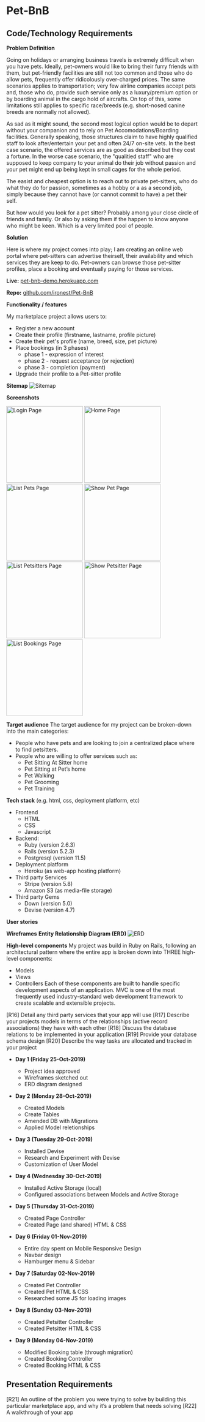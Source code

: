 # Pet-BnB

## Code/Technology Requirements

**Problem Definition**

Going on holidays or arranging business travels is extremely difficult when you have pets.
Ideally, pet-owners would like to bring their furry friends with them, but pet-friendly facilities are still not too common and those who do allow pets, frequently offer ridicolously over-charged prices. The same scenarios applies to transportation; very few airline companies accept pets and, those who do, provide such service only as a luxury/premium option or by boarding animal in the cargo hold of aircrafts. On top of this, some limitations still applies to specific race/breeds (e.g. short-nosed canine breeds are normally not allowed).

As sad as it might sound, the second most logical option would be to depart without your companion and to rely on Pet Accomodations/Boarding facilities. Generally speaking, those structures claim to have highly qualified staff to look after/entertain your pet and often 24/7 on-site vets. In the best case scenario, the offered services are as good as described but they cost a fortune. In the worse case scenario, the "qualitied staff" who are supposed to keep company to your animal do their job without passion and your pet might end up being kept in small cages for the whole period.

The easist and cheapest option is to reach out to private pet-sitters, who do what they do for passion, sometimes as a hobby or a as a second job, simply because they cannot have (or cannot commit to have) a pet their self.

But how would you look for a pet sitter? Probably among your close circle of friends and family. Or also by asking them if the happen to know anyone who might be keen. Which is a very limited pool of people.

**Solution**

Here is where my project comes into play; I am creating an online web portal where pet-sitters can advertise theirself, their availability and which services they are keep to do. Pet-owners can browse those pet-sitter profiles, place a booking and eventually paying for those services.

**Live:** [pet-bnb-demo.herokuapp.com](https://pet-bnb-demo.herokuapp.com)

**Repo:** [github.com/ironest/Pet-BnB](https://github.com/ironest/Pet-BnB)

**Functionality / features**

My marketplace project allows users to:
* Register a new account
* Create their profile (firstname, lastname, profile picture)
* Create their pet's profile (name, breed, size, pet picture)
* Place bookings (in 3 phases)
  * phase 1 - expression of interest
  * phase 2 - request acceptance (or rejection)
  * phase 3 - completion (payment)
* Upgrade their profile to a Pet-sitter profile

**Sitemap**
![Sitemap](./docs/site_map.png "Diagram showing the Site Map")


**Screenshots**

<img src="./docs/screen_shot_1.png" alt="Login Page" width="200" />
<img src="./docs/screen_shot_2.png" alt="Home Page" width="200" />
<img src="./docs/screen_shot_3.png" alt="List Pets Page" width="200" />
<img src="./docs/screen_shot_4.png" alt="Show Pet Page" width="200" />
<img src="./docs/screen_shot_5.png" alt="List Petsitters Page" width="200" />
<img src="./docs/screen_shot_6.png" alt="Show Petsitter Page" width="200" />
<img src="./docs/screen_shot_7.png" alt="List Bookings Page" width="200" />

**Target audience**
The target audience for my project can be broken-down into the main categories:
* People who have pets and are looking to join a centralized place where to find petsitters.
* People who are willing to offer services such as:
  * Pet Sitting At Sitter home
  * Pet Sitting at Pet’s home
  * Pet Walking
  * Pet Grooming
  * Pet Training

**Tech stack** (e.g. html, css, deployment platform, etc)
* Frontend
  * HTML
  * CSS
  * Javascript
* Backend:
  * Ruby (version 2.6.3)
  * Rails (version 5.2.3)
  * Postgresql (version 11.5)
* Deployment platform
  * Heroku (as web-app hosting platform)
* Third party Services
  * Stripe (version 5.8)
  * Amazon S3 (as media-file storage)
* Third party Gems
  * Down (version 5.0)
  * Devise (version 4.7)

**User stories**

**Wireframes**
**Entity Relationship Diagram (ERD)**
![ERD](/docs/ERD.png)

**High-level components**
My project was build in Ruby on Rails, following an architectural pattern where the entire app is broken down into THREE high-level components:
* Models
* Views
* Controllers
Each of these components are built to handle specific development aspects of an application. MVC is one of the most frequently used industry-standard web development framework to create scalable and extensible projects.


[R16] Detail any third party services that your app will use
[R17] Describe your projects models in terms of the relationships (active record associations) they have with each other
[R18] Discuss the database relations to be implemented in your application
[R19] Provide your database schema design
[R20] Describe the way tasks are allocated and tracked in your project

* **Day 1 (Friday 25-Oct-2019)**
  * Project idea approved
  * Wireframes sketched out
  * ERD diagram designed

* **Day 2 (Monday 28-Oct-2019)** 
  * Created Models
  * Create Tables
  * Amended DB with Migrations
  * Applied Model reletionships

* **Day 3 (Tuesday 29-Oct-2019)** 
  * Installed Devise
  * Research and Experiment with Devise
  * Customization of User Model

* **Day 4 (Wednesday 30-Oct-2019)** 
  * Installed Active Storage (local)
  * Configured associations between Models and Active Storage

* **Day 5 (Thursday 31-Oct-2019)** 
  * Created Page Controller
  * Created Page (and shared) HTML & CSS

* **Day 6 (Friday 01-Nov-2019)** 
  * Entire day spent on Mobile Responsive Design 
  * Navbar design
  * Hamburger menu & Sidebar

* **Day 7 (Saturday 02-Nov-2019)** 
  * Created Pet Controller
  * Created Pet HTML & CSS
  * Researched some JS for loading images

* **Day 8 (Sunday 03-Nov-2019)** 
  * Created Petsitter Controller
  * Created Petsitter HTML & CSS

* **Day 9 (Monday 04-Nov-2019)** 
  * Modified Booking table (through migration)
  * Created Booking Controller
  * Created Booking HTML & CSS

## Presentation Requirements

[R21] An outline of the problem you were trying to solve by building this particular marketplace app, and why it’s a problem that needs solving
[R22] A walkthrough of your app